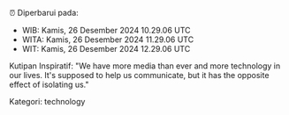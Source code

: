 ⏰ Diperbarui pada:
- WIB: Kamis, 26 Desember 2024 10.29.06 UTC
- WITA: Kamis, 26 Desember 2024 11.29.06 UTC
- WIT: Kamis, 26 Desember 2024 12.29.06 UTC

Kutipan Inspiratif:
"We have more media than ever and more technology in our lives. It's supposed to help us communicate, but it has the opposite effect of isolating us."


Kategori: technology


